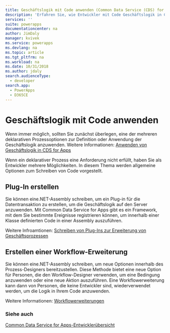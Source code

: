 ```yaml
---
title: Geschäftslogik mit Code anwenden (Common Data Service (CDS) for Apps)| Microsoft Docs
description: 'Erfahren Sie, wie Entwickler mit Code Geschäftslogik in Common Data Service for Apps anwenden können.'
services: ''
suite: powerapps
documentationcenter: na
author: JimDaly
manager: kvivek
ms.service: powerapps
ms.devlang: na
ms.topic: article
ms.tgt_pltfrm: na
ms.workload: na
ms.date: 10/31/2018
ms.author: jdaly
search.audienceType:
  - developer
search.app:
  - PowerApps
  - D365CE
---
```


# <a name="apply-business-logic-using-code"></a>Geschäftslogik mit Code anwenden

Wenn immer möglich, sollten Sie zunächst überlegen, eine der mehreren deklarativen Prozessoptionen zur Definition oder Anwendung der Geschäftslogik anzuwenden. Weitere Informationen: [Anwenden von Geschäftslogik in CDS for Apps](../../maker/model-driven-apps/guide-staff-through-common-tasks-processes.md)

Wenn ein deklarativer Prozess eine Anforderung nicht erfüllt, haben Sie als Entwickler mehrere Möglichkeiten. In diesem Thema werden allgemeine Optionen zum Schreiben von Code vorgestellt.

## <a name="create-a-plug-in"></a>Plug-In erstellen

Sie können eine.NET-Assembly schreiben, um ein Plug-in für die Datentransaktion zu erstellen, um die Geschäftslogik auf den Server anzuwenden. Mit Common Data Service for Apps gibt es ein Framework, mit dem Sie bestimmte Ereignisse registrieren können, um innerhalb einer Klasse definierten Code in einer Assembly auszuführen. 

Weitere Infroamtionen: [Schreiben von Plug-Ins zur Erweiterung von Geschäftsprozessen](plug-ins.md)

## <a name="create-a-workflow-extension"></a>Erstellen einer Workflow-Erweiterung

Sie können eine.NET-Assembly schreiben, um neue Optionen innerhalb des Prozess-Designers bereitzustellen. Diese Methode bietet eine neue Option für Personen, die den Workflow-Designer verwenden, um eine Bedingung anzuwenden oder eine neue Aktion auszuführen. Eine Workflowerweiterung kann dann von Personen, die keine Entwickler sind, wiederverwendet werden, um die Logik in Ihrem Code anzuwenden.

Weitere Informationen: [Workflowerweiterungen](workflow/workflow-extensions.md)

### <a name="see-also"></a>Siehe auch

[Common Data Service for Apps-Entwicklerübersicht](overview.md)
